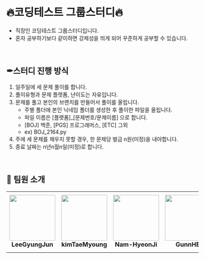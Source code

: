 # 🔥코딩테스트 그룹스터디🔥

- 직장인 코딩테스트 그룹스터디입니다.
- 혼자 공부하기보다 같이하면 강제성을 띄게 되어 꾸준하게 공부할 수 있습니다.
</br>

## ✒스터디 진행 방식
1. 일주일에 세 문제 풀이를 합니다.
2. 풀이유형과 문제 플렛폼, 난이도는 자유입니다.
3. 문제를 풀고 본인의 브랜치를 만들어서 풀이를 올립니다.
   - 주별 폴더에 본인 닉네임 폴더를 생성한 후 풀이한 파일을 올립니다.
   - 파일 이름은 [플랫폼]_[문제번호/문제이름] 으로 합니다.
   - [BOJ] 백준, [PGS] 프로그래머스, [ETC] 그외
   - ex) BOJ_2164.py
4. 주에 세 문제를 채우지 못할 경우, 한 문제당 벌금 n원(미정)을 내야합니다.
5. 종료 날짜는 n년n월n일(미정)로 합니다.
</br>

## 👋 팀원 소개

<table>
    <tr height="160px">
        <td align="center" width="150px">
            <a href="https://github.com/LeeGyungJun"><img height="120px" width="120px" src="https://avatars.githubusercontent.com/u/50611236?v=4"/></a>
            <br />
            <strong>LeeGyungJun</strong>
        </td>
       <td align="center" width="150px">
            <a href="https://github.com/kimTaeMyoung"><img height="120px" width="120px" src="https://avatars.githubusercontent.com/u/133958764?v=4"/></a>
            <br />
            <strong>kimTaeMyoung</strong>
        </td>
       <td align="center" width="150px">
            <a href="https://github.com/Nam-HyeonJi"><img height="120px" width="120px" src="https://avatars.githubusercontent.com/u/134209915?v=4"/></a>
            <br />
            <strong>Nam-HyeonJi</strong>
        </td>
       <td align="center" width="150px">
            <a href="https://github.com/GunnHB"><img height="120px" width="120px" src="https://avatars.githubusercontent.com/u/117302300?v=4"/></a>
            <br />
            <strong>GunnHB</strong>
        </td>
    </tr>
</table>
